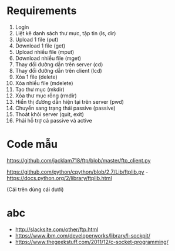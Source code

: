 # Requirements

1. Login
2. Liệt kê danh sách thư mực, tập tin (ls, dir)
3. Upload 1 file (put)
4. Dơwnload 1 file (get)
5. Upload nhiều file (mput)
6. Dơwnload nhiều file (mget)
7. Thay đổi đường dẫn trên server (cd)
8. Thay đổi đường dẫn trên client (lcd)
9. Xóa 1 file (delete)
10. Xóa nhiều file (mdelete)
11. Tạo thư mục (mkdir)
12. Xóa thư mục rỗng (rmdir)
13. Hiển thị đường dẫn hiện tại trên server (pwd)
14. Chuyển sang trạng thái passive (passive)
15. Thoát khỏi server (quit, exit)
16. Phải hỗ trợ cả passive và active

# Code mẫu
https://github.com/jacklam718/ftp/blob/master/ftp_client.py

https://github.com/python/cpython/blob/2.7/Lib/ftplib.py - https://docs.python.org/2/library/ftplib.html

(Cái trên dùng cái dưới)

# abc

- http://slacksite.com/other/ftp.html
- https://www.ibm.com/developerworks/library/l-sockpit/
- https://www.thegeekstuff.com/2011/12/c-socket-programming/
